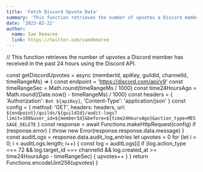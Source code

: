 ```yaml
---
title: 'Fetch Discord Upvote Data'
summary: 'This function retrieves the number of upvotes a Discord member has received in the past 24 hours.'
date: '2023-02-22'
author:
  name: Sam Demaree
  link: https://twitter.com/samdemaree
---
```

// This function retrieves the number of upvotes a Discord member has received in the past 24 hours using the Discord API.

const getDiscordUpvotes = async (memberId, apiKey, guildId, channelId, timeRangeMs) => {
  const endpoint = 'https://discord.com/api/v9'
  const timeRangeSec = Math.round(timeRangeMs / 1000)
  const time24HoursAgo = Math.round((Date.now() - timeRangeMs) / 1000)
  const headers = {
    'Authorization': `Bot ${apiKey}`,
    'Content-Type': 'application/json'
  }
  const config = {
    method: 'GET',
    headers: headers,
    url: `${endpoint}/guilds/${guildId}/audit-logs?limit=100&user_id=${memberId}&before=${time24HoursAgo}&action_type=MESSAGE_DELETE`
  }
  const response = await Functions.makeHttpRequest(config)
  if (response.error) {
    throw new Error(response.response.data.message)
  }
  const auditLogs = response.data.audit_log_entries
  let upvotes = 0
  for (let i = 0; i < auditLogs.length; i++) {
    const log = auditLogs[i]
    if (log.action_type === 72 && log.target_id === channelId && log.created_at >= time24HoursAgo - timeRangeSec) {
      upvotes++
    }
  }
  return Functions.encodeUint256(upvotes)
}
